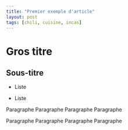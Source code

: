 ```yaml
---
title: "Premier exemple d'article"
layout: post
tags: [chili, cuisine, incas]
---
```


Gros titre
==========

Sous-titre
----------

- Liste

- Liste

Paragraphe Paragraphe Paragraphe Paragraphe

Paragraphe Paragraphe Paragraphe Paragraphe